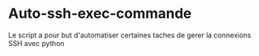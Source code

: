 # Auto-ssh-exec-commande

Le script a pour but d'automatiser certaines taches de gerer la connexions SSH avec python 
